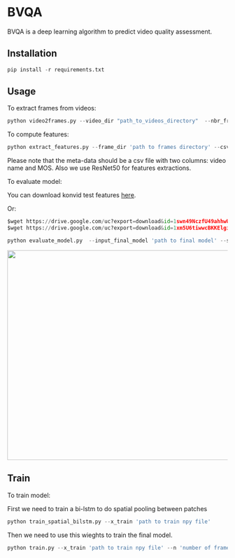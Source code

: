 # BVQA
BVQA is a deep learning algorithm to predict video quality assessment.

## Installation
```python
pip install -r requirements.txt
```

## Usage
To extract frames from videos:
```python
python video2frames.py --video_dir "path_to_videos_directory"  --nbr_frame "number_of_frames_per_videos_to_be_extracted"
```


To compute features:

```python
python extract_features.py --frame_dir 'path to frames directory' --csv_file 'path to meta-data csv file'  --num_patch 'number of patches (224*224) to be extracted from frames --overlapping 'overlapping between patches'
```
Please note that the meta-data should be a csv file with two columns: video name and MOS. Also we use ResNet50 for features extractions.


To evaluate model:


You can download konvid test features [here](https://drive.google.com/drive/folders/1hDXz0TIpmayBWb1afuclTg1Ca8PR_o4R?usp=sharing).

Or:

```python
$wget https://drive.google.com/uc?export=download&id=1swn49NczfU49ahhwUu64fTViry2tZupu
$wget https://drive.google.com/uc?export=download&id=1xm5U6tiwwcBKKElgirEpOFAlWUENhg26
```

```python
python evaluate_model.py  --input_final_model 'path to final model' --sp_model_weights 'path sp model'  --x_test 'path to npy file' --n 'number of frames per video'
```

<p align="center">
  <img width="640" height="480" src="https://github.com/Tlili-ahmed/BVQA/blob/master/figures/mos_sroc%20%3D0.8463255562480931.png">
</p>

## Train

To train model:

First we need to train a bi-lstm to do spatial pooling between patches
```python
python train_spatial_bilstm.py --x_train 'path to train npy file'
```
Then we need to use this wieghts to train the final model.

```python
python train.py --x_train 'path to train npy file' --n 'number of frames per video' --spatial_weights 'path to spatial bi-lstm model'
```

